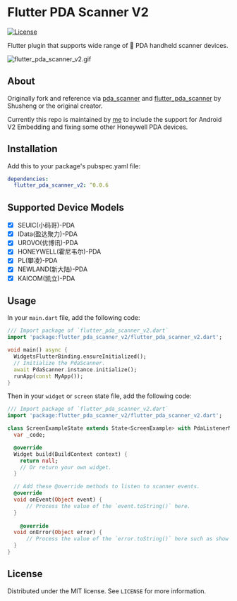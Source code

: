 # Flutter PDA Scanner V2
  
[![License][license-image]][license-url]

Flutter plugin that supports wide range of 📱 PDA handheld scanner devices.

![flutter_pda_scanner_v2.gif](https://miro.medium.com/v2/resize:fit:640/format:webp/1*HzLH_-r_R0tyEgOlY7CVkw.gif)

## About

Originally fork and reference via [pda_scanner](https://github.com/wu9007/pda_scanner) and [flutter_pda_scanner](https://github.com/uupy/pda_scanner) by Shusheng or the original creator.

Currently this repo is maintained by [me](https://github.com/michaelchiew08) to include the support for Android V2 Embedding and fixing some other Honeywell PDA devices.

## Installation

Add this to your package's pubspec.yaml file:

```yaml
dependencies:
  flutter_pda_scanner_v2: ^0.0.6
```

## Supported Device Models

-  [x] SEUIC(小码哥)-PDA
-  [x] IData(盈达聚力)-PDA
-  [x] UROVO(优博讯)-PDA
-  [x] HONEYWELL(霍尼韦尔)-PDA
-  [x] PL(攀凌)-PDA
-  [x] NEWLAND(新大陆)-PDA
-  [x] KAICOM(凯立)-PDA

## Usage
In your `main.dart` file, add the following code:
```dart
/// Import package of `flutter_pda_scanner_v2.dart`
import 'package:flutter_pda_scanner_v2/flutter_pda_scanner_v2.dart';

void main() async {
  WidgetsFlutterBinding.ensureInitialized();
  // Initialize the PdaScanner.
  await PdaScanner.instance.initialize();
  runApp(const MyApp());
}
```


Then in your `widget` or `screen` state file, add the following code:
```dart
/// Import package of `flutter_pda_scanner_v2.dart`
import 'package:flutter_pda_scanner_v2/flutter_pda_scanner_v2.dart';

class ScreenExampleState extends State<ScreenExample> with PdaListenerMixin<ScreenExample> {
  var _code;

  @override
  Widget build(BuildContext context) {
    return null;
    // Or return your own widget.
  }

  // Add these @override methods to listen to scanner events.
  @override
  void onEvent(Object event) {
      // Process the value of the `event.toString()` here.
  }
  
    @override
  void onError(Object error) {
      // Process the value of the `error.toString()` here such as show toast or dialog.
  }
}
```

## License

Distributed under the MIT license. See `LICENSE` for more information.

[license-image]: https://img.shields.io/badge/License-MIT-blue.svg
[license-url]: LICENSE